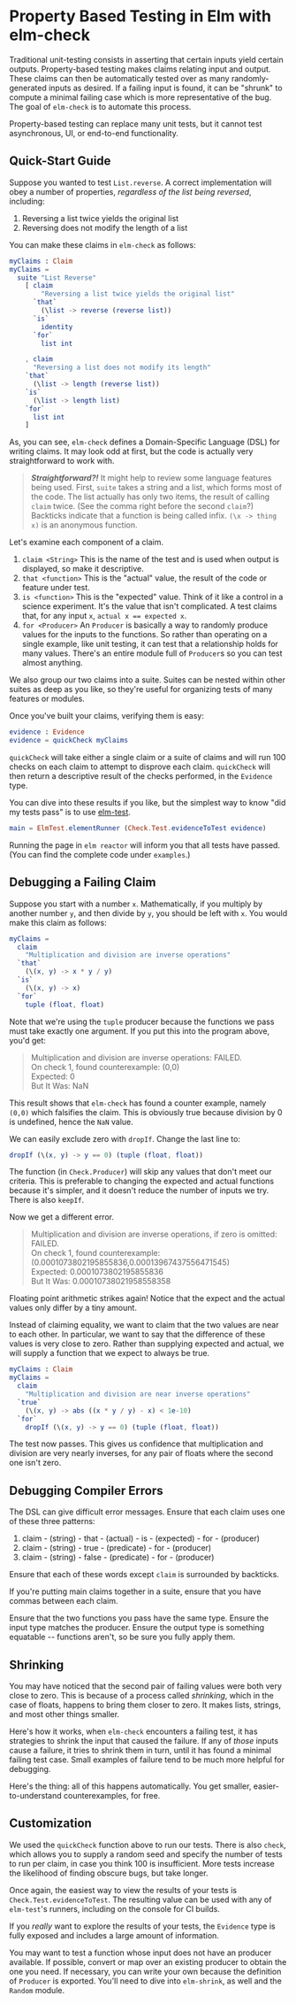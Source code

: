 # Property Based Testing in Elm with elm-check

Traditional unit-testing consists in asserting that certain inputs yield certain outputs. Property-based testing makes
claims relating input and output. These claims can then be automatically tested over as many randomly-generated inputs
as desired. If a failing input is found, it can be "shrunk" to compute a minimal failing case which is more
representative of the bug. The goal of `elm-check` is to automate this process.

Property-based testing can replace many unit tests, but it cannot test asynchronous, UI, or end-to-end functionality.

## Quick-Start Guide

Suppose you wanted to test `List.reverse`. A correct implementation will obey a number of properties, *regardless of the
list being reversed*, including:

1. Reversing a list twice yields the original list
2. Reversing does not modify the length of a list

You can make these claims in `elm-check` as follows:

```elm
myClaims : Claim
myClaims =
  suite "List Reverse"
    [ claim
        "Reversing a list twice yields the original list"
      `that`
        (\list -> reverse (reverse list))
      `is`
        identity
      `for`
        list int

    , claim
      "Reversing a list does not modify its length"
    `that`
      (\list -> length (reverse list))
    `is`
      (\list -> length list)
    `for`
      list int
    ]
```

As, you can see, `elm-check` defines a Domain-Specific Language (DSL) for writing claims. It may look odd at first, but
the code is actually very straightforward to work with.

> ***Straightforward?!*** It might help to review some language features being used. First, `suite` takes a string and a
> list, which forms most of the code. The list actually has only two items, the result of calling `claim` twice. (See
> the comma right before the second `claim`?)  Backticks indicate that a function is being called infix. `(\x -> thing x)`
> is an anonymous function.

Let's examine each component of a claim.

1. `claim <String>` This is the name of the test and is used when output is displayed, so make it descriptive.
2. `that <function>` This is the "actual" value, the result of the code or feature under test.
3. `is <function>` This is the "expected" value. Think of it like a control in a science experiment. It's the value that
isn't complicated. A test claims that, for any input `x`, `actual x == expected x`.
4. `for <Producer>` An `Producer` is basically a way to randomly produce values for the inputs to the functions.
So rather than operating on a single example, like unit testing, it can test that a relationship holds for many values.
There's an entire module full of `Producer`s so you can test almost anything.

We also group our two claims into a suite. Suites can be nested within other suites as deep as you like, so they're
useful for organizing tests of many features or modules.

Once you've built your claims, verifying them is easy:

```elm
evidence : Evidence
evidence = quickCheck myClaims
```

`quickCheck` will take either a single claim or a suite of claims and will run 100 checks on each claim to attempt to
disprove each claim. `quickCheck` will then return a descriptive result of the checks performed, in the `Evidence` type.

You can dive into these results if you like, but the simplest way to know "did my tests pass" is to use
[elm-test](http://package.elm-lang.org/packages/deadfoxygrandpa/elm-test/latest/ElmTest).

```elm
main = ElmTest.elementRunner (Check.Test.evidenceToTest evidence)
```

Running the page in `elm reactor` will inform you that all tests have passed. (You can find the complete code under
`examples`.)

## Debugging a Failing Claim

Suppose you start with a number `x`. Mathematically, if you multiply by another number `y`, and then divide by `y`, you
should be left with `x`. You would make this claim as follows:

```elm
myClaims =
  claim
    "Multiplication and division are inverse operations"
  `that`
    (\(x, y) -> x * y / y)
  `is`
    (\(x, y) -> x)
  `for`
    tuple (float, float)
```

Note that we're using the `tuple` producer because the functions we pass must take exactly one argument. If you put
this into the program above, you'd get:

> Multiplication and division are inverse operations: FAILED.  
> On check 1, found counterexample: (0,0)  
> Expected:  0  
> But It Was: NaN

This result shows that `elm-check` has found a counter example, namely `(0,0)` which falsifies the claim. This is
obviously true because division by 0 is undefined, hence the `NaN` value.

We can easily exclude zero with `dropIf`. Change the last line to:

```elm
dropIf (\(x, y) -> y == 0) (tuple (float, float))
```

The function (in `Check.Producer`) will skip any values that don't meet our criteria. This is preferable to changing
the expected and actual functions because it's simpler, and it doesn't reduce the number of inputs we try. There is also
`keepIf`.

Now we get a different error.

> Multiplication and division are inverse operations, if zero is omitted: FAILED.  
> On check 1, found counterexample: (0.0001073802195855836,0.00013967437556471545)  
> Expected:  0.0001073802195855836  
> But It Was: 0.00010738021958558358

Floating point arithmetic strikes again! Notice that the expect and the actual values only differ by a tiny amount.

Instead of claiming equality, we want to claim that the two values are near to each other. In particular, we want to say
that the difference of these values is very close to zero. Rather than supplying expected and actual, we will supply a
function that we expect to always be true.

```elm
myClaims : Claim
myClaims =
  claim
    "Multiplication and division are near inverse operations"
  `true`
    (\(x, y) -> abs ((x * y / y) - x) < 1e-10)
  `for`
    dropIf (\(x, y) -> y == 0) (tuple (float, float))
```

The test now passes. This gives us confidence that multiplication and division are very nearly inverses, for any pair of
floats where the second one isn't zero.

## Debugging Compiler Errors

The DSL can give difficult error messages. Ensure that each claim uses one of these three patterns:

1. claim - (string) - that - (actual) - is - (expected) - for - (producer)
2. claim - (string) - true - (predicate) - for - (producer)
3. claim - (string) - false - (predicate) - for - (producer)

Ensure that each of these words except `claim` is surrounded by backticks.

If you're putting main claims together in a suite, ensure that you have commas between each claim.

Ensure that the two functions you pass have the same type. Ensure the input type matches the producer. Ensure the
output type is something equatable -- functions aren't, so be sure you fully apply them.

## Shrinking

You may have noticed that the second pair of failing values were both very close to zero. This is because of a process
called *shrinking*, which in the case of floats, happens to bring them closer to zero. It makes lists, strings, and most
other things smaller.

Here's how it works, when `elm-check` encounters a failing test, it has strategies to shrink the input that caused the
failure. If any of *those* inputs cause a failure, it tries to shrink them in turn, until it has found a minimal failing
test case. Small examples of failure tend to be much more helpful for debugging.

Here's the thing: all of this happens automatically. You get smaller, easier-to-understand counterexamples, for free.

## Customization

We used the `quickCheck` function above to run our tests. There is also `check`, which allows you to supply a random seed
and specify the number of tests to run per claim, in case you think 100 is insufficient. More tests increase the
likelihood of finding obscure bugs, but take longer.

Once again, the easiest way to view the results of your tests is `Check.Test.evidenceToTest`. The resulting value can be
used with any of `elm-test`'s runners, including on the console for CI builds.

If you *really* want to explore the results of your tests, the `Evidence` type is fully exposed and includes a large
amount of information.

You may want to test a function whose input does not have an producer available. If possible, convert or map over an
existing producer to obtain the one you need. If necessary, you can write your own because the definition of `Producer`
is exported. You'll need to dive into `elm-shrink`, as well and the `Random` module.

